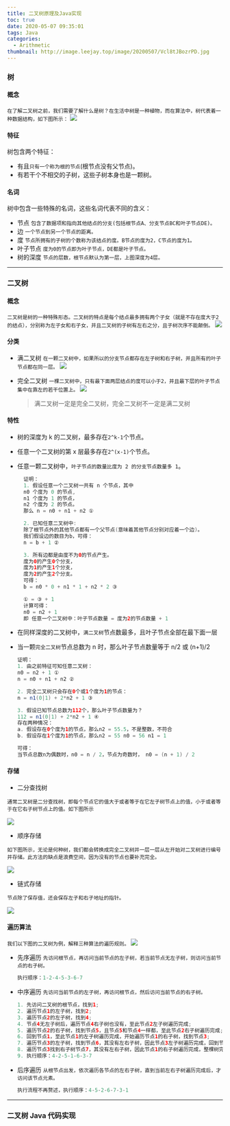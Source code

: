 ```yaml
---
title: 二叉树原理及Java实现
toc: true
date: 2020-05-07 09:35:01
tags: Java
categories:
  - Arithmetic
thumbnail: http://image.leejay.top/image/20200507/Vcl8tJBozrPD.jpg
---
```


### 树

#### 概念

`在了解二叉树之前，我们需要了解什么是树？在生活中树是一种植物，而在算法中，树代表着一种数据结构，如下图所示：`
<img src="http://image.leejay.top/image/20200506/FnNGNXa38gAv.png"/>

<!---more-->

#### 特征

树包含两个特征：

- 有且`只有一个称为根的节点`(根节点没有父节点)。
- 有若干个不相交的子树，这些子树本身也是一颗树。

#### 名词

树中包含一些特殊的名词，这些名词代表不同的含义：

- 节点
  `包含了数据项和指向其他结点的分支(包括根节点A、分支节点BC和叶子节点DE)。`
- 边
  `一个节点到另一个节点的距离。`
- 度
  `节点所拥有的子树的个数称为该结点的度。B节点的度为2，C节点的度为1。`
- 叶子节点
  `度为0的节点即为叶子节点，DE都是叶子节点。`
- 树的深度
  `节点的层数，根节点默认为第一层，上图深度为4层。`

---

### 二叉树

#### 概念

`二叉树是树的一种特殊形态。二叉树的特点是每个结点最多拥有两个子女（就是不存在度大于2的结点），分别称为左子女和右子女，并且二叉树的子树有左右之分，且子树次序不能颠倒。`
<img src="http://image.leejay.top/image/20200506/TtwqosDYLHyX.png"/>

#### 分类

- 满二叉树
  `在一颗二叉树中，如果所以的分支节点都存在左子树和右子树，并且所有的叶子节点都在同一层。`
  <img src="http://image.leejay.top/image/20200507/ayAyJAKvjwWE.png" />

- 完全二叉树
  `一棵二叉树中，只有最下面两层结点的度可以小于2，并且最下层的叶子节点集中在靠左的若干位置上。`
  <img src="http://image.leejay.top/image/20200507/3w37G2j09Hd7.png" />
  > 满二叉树一定是完全二叉树，完全二叉树不一定是满二叉树

#### 特性

- 树的深度为 k 的二叉树，最多存在`2^k-1`个节点。
- 任意一个二叉树的第 x 层最多存在`2^(x-1)`个节点。
- 任意一颗二叉树中，`叶子节点的数量比度为 2 的分支节点数量多 1`。

  ```java
    证明：
    1. 假设任意一个二叉树一共有 n 个节点，其中
    n0 个度为 0 的节点,
    n1 个度为 1 的节点，
    n2 个度为 2 的节点。
    那么 n = n0 + n1 + n2 ①

    2. 已知任意二叉树中:
    除了根节点外的其他节点都有一个父节点(意味着其他节点分别对应着一个边)。
    我们假设边的数目为b，可得：
    n = b + 1 ②

    3. 所有边都是由度不为0的节点产生。
    度为0的产生0个分支，
    度为1的产生1个分支，
    度为2的产生2个分支。
    可得：
    b = n0 * 0 + n1 * 1 + n2 * 2 ③

    ① = ③ + 1
    计算可得：
    n0 = n2 + 1
    即 任意一个二叉树中：叶子节点数量 = 度为2的节点数量 + 1
  ```

- 在同样深度的二叉树中，`满二叉树`节点数最多，且叶子节点全部在最下面一层
- 当一颗`完全二叉树`节点总数为 n 时，那么叶子节点数量等于 n/2 或 (n+1)/2

  ```java
  证明：
  1. 由之前特征可知任意二叉树：
  n0 = n2 + 1 ①
  n = n0 + n1 + n2 ②

  2. 完全二叉树只会存在0个或1个度为1的节点：
  n = n1(0|1) + 2*n2 + 1 ③

  3. 假设已知节点总数为112个，那么叶子节点数量为？
  112 = n1(0|1) + 2*n2 + 1 ④
  存在两种情况：
  a. 假设存在0个度为1的节点，那么n2 = 55.5，不是整数，不符合
  b. 假设存在1个度为1的节点，那么n2 = 55 n0 = 56 n1 = 1

  可得：
  当节点总数n为偶数时，n0 = n / 2，节点为奇数时， n0 = (n + 1) / 2
  ```

#### 存储

- 二分查找树

`通常二叉树是二分查找树，即每个节点它的值大于或者等于在它左子树节点上的值，小于或者等于在它右子树节点上的值。如下图所示`

<img src="http://image.leejay.top/image/20200507/CJX2vtcQOpCj.png"/>

- 顺序存储

`如下图所示，无论是何种树，我们都会转换成完全二叉树并一层一层从左开始对二叉树进行编号并存储。此方法的缺点是浪费空间，因为没有的节点也要补充完全。`

<img src="http://image.leejay.top/image/20200507/HVwDwYzGBwtD.png"/>

- 链式存储

`节点除了保存值，还会保存左子和右子地址的指针。`

<img src="http://image.leejay.top/image/20200507/5ncSOLgCSFTd.png">

#### 遍历算法

`我们以下图的二叉树为例，解释三种算法的遍历规则。`
<img src="http://image.leejay.top/image/20200507/0PzvUs0UW7t3.png"/>

- 先序遍历
  `先访问根节点，再访问当前节点的左子树，若当前节点无左子树，则访问当前节点的右子树。`

  ```java
  执行顺序：1-2-4-5-3-6-7
  ```

- 中序遍历
  `先访问当前节点的左子树，再访问根节点，然后访问当前节点的右子树。`

  ```java
  1. 先访问二叉树的根节点，找到1;
  2. 遍历节点1的左子树，找到2;
  3. 遍历节点2的左子树，找到4;
  4. 节点4无左子树后，遍历节点4右子树也没有，至此节点2左子树遍历完成;
  5. 遍历节点2的右子树，找到节点5，且节点5和节点4一样都，至此节点2右子树遍历完成;
  6. 回到节点1，至此节点1的左子树遍历完成，开始遍历节点1的右子树，找到节点3;
  7. 遍历节点3的左子树，找到节点6，其没有左右子树，因此节点3左子树遍历完成，回到节点3
  8. 遍历节点3找到右子树节点7，其没有左右子树，因此节点1的右子树遍历完成，整棵树完成遍历;
  9. 执行顺序：4-2-5-1-6-3-7
  ```

- 后序遍历
  `从根节点出发，依次遍历各节点的左右子树，直到当前左右子树遍历完成后，才访问该节点元素。`

  ```java
  执行流程不再赘述，执行顺序：4-5-2-6-7-3-1
  ```

---

### 二叉树 Java 代码实现
